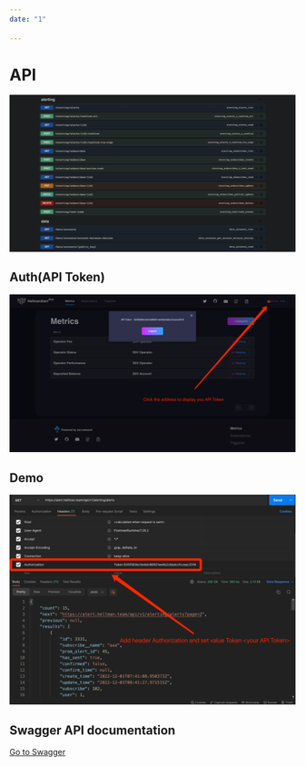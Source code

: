 ```yaml
---
date: "1"

---
```

# API

![](images/api.jpg)

## Auth(API Token)

![](images/api_token.png)

## Demo

![](images/api_call_demo.png)

## Swagger API documentation

[Go to Swagger](/swagger)